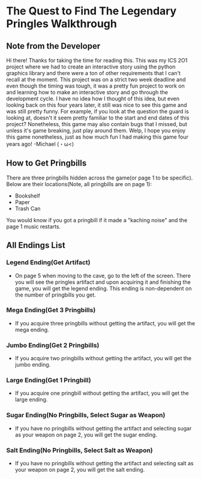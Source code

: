 # The Quest to Find The Legendary Pringles Walkthrough

## Note from the Developer

Hi there! Thanks for taking the time for reading this. This was my ICS 2O1 project where we had to create an interactive story using the python graphics library and there were a ton of other requirements that I can't recall at the moment. This project was on a strict two week deadline and even though the timing was tough, it was a pretty fun project to work on and learning how to make an interactive story and go through the development cycle. I have no idea how I thought of this idea, but even looking back on this four years later, it still was nice to see this game and was still pretty funny. For example, if you look at the question the guard is looking at, doesn't it seem pretty familiar to the start and end dates of this project? Nonetheless, this game may also contain bugs that I missed, but unless it's game breaking, just play around them. Welp, I hope you enjoy this game nonetheless, just as how much fun I had making this game four years ago! -Michael (・ω<)



## How to Get Pringbills

There are three pringbills hidden across the game(or page 1 to be specific). Below are their locations(Note, all pringbills are on page 1):

- Bookshelf
- Paper
- Trash Can

You would know if you got a pringbill if it made a "kaching noise" and the page 1 music restarts.



## All Endings List

### Legend Ending(Get Artifact)

- On page 5 when moving to the cave, go to the left of the screen. There you will see the pringles artifact and upon acquiring it and finishing the game, you will get the legend ending. This ending is non-dependent on the number of pringbills you get.

### Mega Ending(Get 3 Pringbills)

- If you acquire three pringbills without getting the artifact, you will get the mega ending.

### Jumbo Ending(Get 2 Pringbills)

- If you acquire two pringbills without getting the artifact, you will get the jumbo ending.

### Large Ending(Get 1 Pringbill)

- If you acquire one pringbill without getting the artifact, you will get the large ending.

### Sugar Ending(No Pringbills, Select Sugar as Weapon)

- If you have no pringbills without getting the artifact and selecting sugar as your weapon on page 2, you will get the sugar ending.

### Salt Ending(No Pringbills, Select Salt as Weapon)

- If you have no pringbills without getting the artifact and selecting salt as your weapon on page 2, you will get the salt ending.
